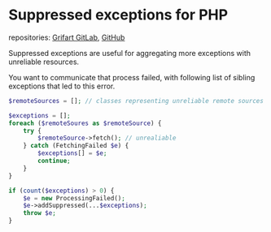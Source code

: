 # Suppressed exceptions for PHP

repositories: [Grifart GitLab](https://gitlab.grifart.cz/grifart/suppressed-exceptions), [GitHub](https://github.com/grifart/suppressed-exceptions)

Suppressed exceptions are useful for aggregating more exceptions with unreliable resources.

You want to communicate that process failed, with following list of sibling exceptions that led to this error.

```php
$remoteSources = []; // classes representing unreliable remote sources

$exceptions = [];
foreach ($remoteSoures as $remoteSource) {
	try {
		$remoteSource->fetch(); // unrealiable
	} catch (FetchingFailed $e) {
		$exceptions[] = $e;
		continue;
	}
}

if (count($exceptions) > 0) {
	$e = new ProcessingFailed();
	$e->addSuppressed(...$exceptions);
	throw $e;
}

```